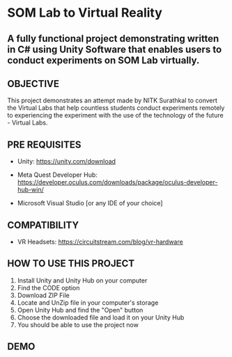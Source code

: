 # SOM Lab to Virtual Reality 

## A fully functional project demonstrating written in C# using Unity Software that enables users to conduct experiments on SOM Lab virtually.

OBJECTIVE
-
This project demonstrates an attempt made by NITK Surathkal to convert the Virtual Labs that help countless students conduct experiments remotely to experiencing the experiment with the use of the technology of the future - Virtual Labs. 

PRE REQUISITES
--
* Unity:
https://unity.com/download

* Meta Quest Developer Hub:
https://developer.oculus.com/downloads/package/oculus-developer-hub-win/

* Microsoft Visual Studio [or any IDE of your choice]

COMPATIBILITY
-
* VR Headsets:
https://circuitstream.com/blog/vr-hardware

HOW TO USE THIS PROJECT
--
1. Install Unity and Unity Hub on your computer
2. Find the CODE option
3. Download ZIP File
4. Locate and UnZip file in your computer's storage
5. Open Unity Hub and find the "Open" button
6. Choose the downloaded file and load it on your Unity Hub
7. You should be able to use the project now

DEMO
--








